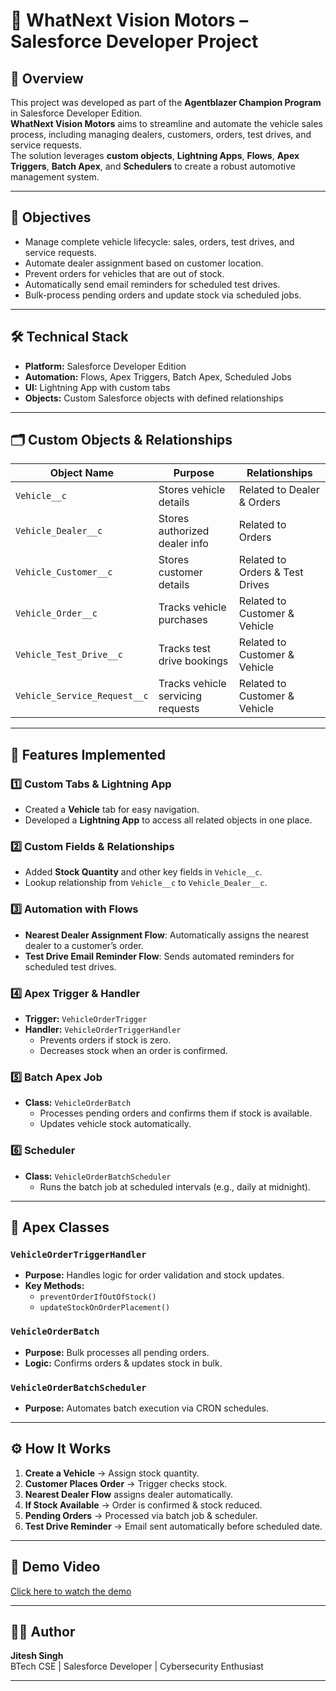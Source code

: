 # 🚗 WhatNext Vision Motors – Salesforce Developer Project

## 📌 Overview
This project was developed as part of the **Agentblazer Champion Program** in Salesforce Developer Edition.  
**WhatNext Vision Motors** aims to streamline and automate the vehicle sales process, including managing dealers, customers, orders, test drives, and service requests.  
The solution leverages **custom objects**, **Lightning Apps**, **Flows**, **Apex Triggers**, **Batch Apex**, and **Schedulers** to create a robust automotive management system.

---

## 🎯 Objectives
- Manage complete vehicle lifecycle: sales, orders, test drives, and service requests.
- Automate dealer assignment based on customer location.
- Prevent orders for vehicles that are out of stock.
- Automatically send email reminders for scheduled test drives.
- Bulk-process pending orders and update stock via scheduled jobs.

---

## 🛠️ Technical Stack
- **Platform:** Salesforce Developer Edition
- **Automation:** Flows, Apex Triggers, Batch Apex, Scheduled Jobs
- **UI:** Lightning App with custom tabs
- **Objects:** Custom Salesforce objects with defined relationships

---

## 🗂️ Custom Objects & Relationships

| Object Name | Purpose | Relationships |
|-------------|---------|--------------|
| `Vehicle__c` | Stores vehicle details | Related to Dealer & Orders |
| `Vehicle_Dealer__c` | Stores authorized dealer info | Related to Orders |
| `Vehicle_Customer__c` | Stores customer details | Related to Orders & Test Drives |
| `Vehicle_Order__c` | Tracks vehicle purchases | Related to Customer & Vehicle |
| `Vehicle_Test_Drive__c` | Tracks test drive bookings | Related to Customer & Vehicle |
| `Vehicle_Service_Request__c` | Tracks vehicle servicing requests | Related to Customer & Vehicle |

---

## 🚀 Features Implemented

### 1️⃣ **Custom Tabs & Lightning App**
- Created a **Vehicle** tab for easy navigation.
- Developed a **Lightning App** to access all related objects in one place.

### 2️⃣ **Custom Fields & Relationships**
- Added **Stock Quantity** and other key fields in `Vehicle__c`.
- Lookup relationship from `Vehicle__c` to `Vehicle_Dealer__c`.

### 3️⃣ **Automation with Flows**
- **Nearest Dealer Assignment Flow**: Automatically assigns the nearest dealer to a customer’s order.
- **Test Drive Email Reminder Flow**: Sends automated reminders for scheduled test drives.

### 4️⃣ **Apex Trigger & Handler**
- **Trigger:** `VehicleOrderTrigger`
- **Handler:** `VehicleOrderTriggerHandler`
  - Prevents orders if stock is zero.
  - Decreases stock when an order is confirmed.

### 5️⃣ **Batch Apex Job**
- **Class:** `VehicleOrderBatch`
  - Processes pending orders and confirms them if stock is available.
  - Updates vehicle stock automatically.

### 6️⃣ **Scheduler**
- **Class:** `VehicleOrderBatchScheduler`
  - Runs the batch job at scheduled intervals (e.g., daily at midnight).

---

## 📜 Apex Classes

### `VehicleOrderTriggerHandler`
- **Purpose:** Handles logic for order validation and stock updates.
- **Key Methods:**
  - `preventOrderIfOutOfStock()`
  - `updateStockOnOrderPlacement()`

### `VehicleOrderBatch`
- **Purpose:** Bulk processes all pending orders.
- **Logic:** Confirms orders & updates stock in bulk.

### `VehicleOrderBatchScheduler`
- **Purpose:** Automates batch execution via CRON schedules.

---

## ⚙️ How It Works
1. **Create a Vehicle** → Assign stock quantity.
2. **Customer Places Order** → Trigger checks stock.
3. **Nearest Dealer Flow** assigns dealer automatically.
4. **If Stock Available** → Order is confirmed & stock reduced.
5. **Pending Orders** → Processed via batch job & scheduler.
6. **Test Drive Reminder** → Email sent automatically before scheduled date.

---

## 🎥 Demo Video
[Click here to watch the demo](https://drive.google.com/file/d/1jIiv6QyfvjlYYUVG9WkH6J9FaivBRHaa/view?usp=sharing)

---

## 👨‍💻 Author
**Jitesh Singh**  
BTech CSE | Salesforce Developer | Cybersecurity Enthusiast

---
